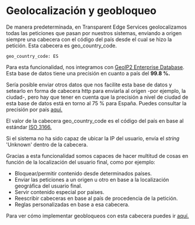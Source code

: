 # Geolocalización y geobloqueo

De manera predeterminada, en Transparent Edge Services geolocalizamos todas las peticiones que pasan por nuestros sistemas, enviando a origen siempre una cabecera con el código del país desde el cual se hizo la petición. Esta cabecera es geo\_country\_code.

```
geo_country_code: ES
```

Para esta funcionalidad, nos integramos con [GeoIP2 Enterprise Database](https://www.maxmind.com/en/solutions/geoip2-enterprise-product-suite/enterprise-database). Esta base de datos tiene una precisión en cuanto a país del **99.8 %.**&#x20;

Sería posible enviar otros datos que nos facilite esta base de datos y setearlo en forma de cabecera http para enviarla al origen -por ejemplo, la ciudad-, pero hay que tener en cuenta que la precisión a nivel de ciudad de esta base de datos está en torno al 75 % para España. Puedes consultar la precisión por país [aquí.](https://www.maxmind.com/en/geoip2-city-accuracy-comparison)

El valor de la cabecera geo\_country\_code es el código del país en base al estándar [ISO 3166.](https://www.iso.org/obp/ui/#search)

Si el sistema no ha sido capaz de ubicar la IP del usuario, envía el _string_ 'Unknown' dentro de la cabecera.

Gracias a esta funcionalidad somos capaces de hacer multitud de cosas en función de la localización del usuario final, como por ejemplo:

* Bloquear/permitir contenido desde determinados países.
* Enviar las peticiones a un origen u otro en base a la localización geográfica del usuario final.
* Servir contenido especial por países.
* Reescribir cabeceras en base al país de procedencia de la petición.
* Reglas personalizadas en base a esa cabecera.

Para ver cómo implementar geobloqueos con esta cabecera puedes ir [aquí.](../../../security/bloqueando-peticiones-geograficamente.md)

